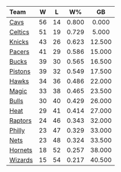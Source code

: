 | Team                            |  W  |  L  |  W%   |   GB   |
|:--------------------------------|:---:|:---:|:-----:|:------:|
| [Cavs](/r/clevelandcavs)        | 56  | 14  | 0.800 | 0.000  |
| [Celtics](/r/bostonceltics)     | 51  | 19  | 0.729 | 5.000  |
| [Knicks](/r/NYKnicks)           | 43  | 26  | 0.623 | 12.500 |
| [Pacers](/r/pacers)             | 41  | 29  | 0.586 | 15.000 |
| [Bucks](/r/MkeBucks)            | 39  | 30  | 0.565 | 16.500 |
| [Pistons](/r/DetroitPistons)    | 39  | 32  | 0.549 | 17.500 |
| [Hawks](/r/AtlantaHawks)        | 34  | 36  | 0.486 | 22.000 |
| [Magic](/r/OrlandoMagic)        | 33  | 38  | 0.465 | 23.500 |
| [Bulls](/r/chicagobulls)        | 30  | 40  | 0.429 | 26.000 |
| [Heat](/r/heat)                 | 29  | 41  | 0.414 | 27.000 |
| [Raptors](/r/torontoraptors)    | 24  | 46  | 0.343 | 32.000 |
| [Philly](/r/sixers)             | 23  | 47  | 0.329 | 33.000 |
| [Nets](/r/GoNets)               | 23  | 48  | 0.324 | 33.500 |
| [Hornets](/r/CharlotteHornets)  | 18  | 52  | 0.257 | 38.000 |
| [Wizards](/r/washingtonwizards) | 15  | 54  | 0.217 | 40.500 |